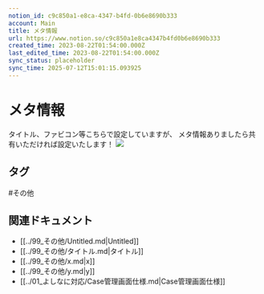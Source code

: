 ```yaml
---
notion_id: c9c850a1-e8ca-4347-b4fd-0b6e8690b333
account: Main
title: メタ情報
url: https://www.notion.so/c9c850a1e8ca4347b4fd0b6e8690b333
created_time: 2023-08-22T01:54:00.000Z
last_edited_time: 2023-08-22T01:54:00.000Z
sync_status: placeholder
sync_time: 2025-07-12T15:01:15.093925
---
```

# メタ情報

タイトル、ファビコン等こちらで設定していますが、
メタ情報ありましたら共有いただければ設定いたします！
![](https://prod-files-secure.s3.us-west-2.amazonaws.com/736adce6-a3a4-4a64-9f74-d9aa055c96d2/4a305319-bb03-4c62-a5fb-4a49152968eb/Untitled.png?X-Amz-Algorithm=AWS4-HMAC-SHA256&X-Amz-Content-Sha256=UNSIGNED-PAYLOAD&X-Amz-Credential=ASIAZI2LB466ZZTI3AI2%2F20250719%2Fus-west-2%2Fs3%2Faws4_request&X-Amz-Date=20250719T051555Z&X-Amz-Expires=3600&X-Amz-Security-Token=IQoJb3JpZ2luX2VjEIT%2F%2F%2F%2F%2F%2F%2F%2F%2F%2FwEaCXVzLXdlc3QtMiJGMEQCICG2VwaSj%2F9XLq4%2Bk5%2FGF6MhILf61Z7oBIjI7vsq%2B4EKAiAKZ%2Bn0WIqUS%2Bxq3jmdJt8ALm79P%2FeP8IN5%2FPYRYzaMAyqIBAid%2F%2F%2F%2F%2F%2F%2F%2F%2F%2F8BEAAaDDYzNzQyMzE4MzgwNSIMq%2BGzbv8CFA0ALRQoKtwDIPh7VMAsa7aBaFwrld57jgyRbeSXOkCw1DfzjnSvIFiNaWHVAw4lvB7clWwU0VG%2BKx0TYZlAOi7M8ZQlb0MUIvgmEs8B98vK2lWJoI7oHM3%2FuG25aX%2FkQXM65u%2FhxxN01QNW6fnuEFFNmvIpEIBj%2F6HOklc9zfyL0hlam4SjUTO3gx6kFhndyyNhdIho6D96CClXSXRuUOt9sub86fuyWf1oRbFZWG6JJEoYHSmPqYXUU7CVMPEASYtRHS9hgmBR32%2B%2BQN1z8N4240Fji%2F3njyOLDvQIU%2FozAHPU3ZdcWzJes91Sa%2F8cMCSZMJtGaHL2jQdVW2t%2BZVzwMeNhGyC7m0zJFXGqAJEpxu%2BwPzt7Vr2QT%2Bfy2g0Tg013xjAcBgerlfrYefeccr1brqDNep3A7V37EP5f11zF5X3inyOIamt7vgNOqcAPcTmyvXiL9sBmIfJRcLSxu2GtfGJbxe9n67jVpLotKVaYAxxiVghx3K%2BaOXtpvC8l97h74dlf%2F4%2F90jfzV0hFZDrGS6tBrvQoEnJtABDfpwwcZas0cYY0mmleDXQTGScTRrIWkzoIMVZlZ2GBYB9bBkr%2BBR71ytbOnPNC2F1PUeSNmBf3ptQQ9XywTb1q4g1TQoBSanEw2KvswwY6pgFr1a76m6MPEmTQXuc8jDeAUf53c58WSU0v54tIaZDUrilMlAgF4DlIPqIbntlzuzuJkxSretb4%2B0AG5bBT0HNc8hcinKeCQZZ1XzIl1zx%2BUU1%2BA%2F3uSGBuX2MP2jCo0C5FkjFz3QtUYJ6r7IMNGP%2BGc1jvko6ffcohadkFYskADOtcev4brXCxC72tJbVCCZ4ZB12XPNDo%2F%2BFhzIZYdepXXFnUxPYH&X-Amz-Signature=eda875423ee94881f9fbc2ba5c86b656a1cd28e39b5900eb3d89589594be36de&X-Amz-SignedHeaders=host&x-amz-checksum-mode=ENABLED&x-id=GetObject)

## タグ

#その他 

## 関連ドキュメント

- [[../99_その他/Untitled.md|Untitled]]
- [[../99_その他/タイトル.md|タイトル]]
- [[../99_その他/x.md|x]]
- [[../99_その他/y.md|y]]
- [[../01_よしなに対応/Case管理画面仕様.md|Case管理画面仕様]]
